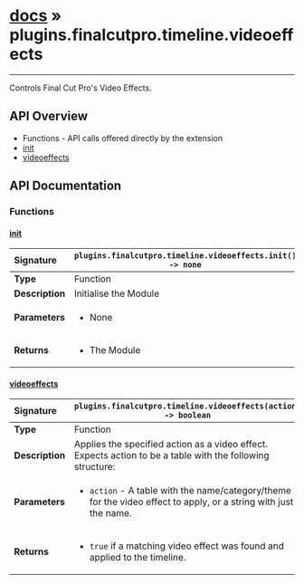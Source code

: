 # [docs](index.md) » plugins.finalcutpro.timeline.videoeffects
---

Controls Final Cut Pro's Video Effects.

## API Overview
* Functions - API calls offered directly by the extension
 * [init](#init)
 * [videoeffects](#videoeffects)

## API Documentation

### Functions

#### [init](#init)
| <span style="float: left;">**Signature**</span> | <span style="float: left;">`plugins.finalcutpro.timeline.videoeffects.init() -> none` </span>                                                          |
| -----------------------------------------------------|---------------------------------------------------------------------------------------------------------|
| **Type**                                             | Function                                                                                         |
| **Description**                                      | Initialise the Module                                                                                         |
| **Parameters**                                       | <ul><li>None</li></ul>   |
| **Returns**                                          | <ul><li>The Module</li></ul>            |

#### [videoeffects](#videoeffects)
| <span style="float: left;">**Signature**</span> | <span style="float: left;">`plugins.finalcutpro.timeline.videoeffects(action) -> boolean` </span>                                                          |
| -----------------------------------------------------|---------------------------------------------------------------------------------------------------------|
| **Type**                                             | Function                                                                                         |
| **Description**                                      | Applies the specified action as a video effect. Expects action to be a table with the following structure:                                                                                         |
| **Parameters**                                       | <ul><li><code>action</code>     - A table with the name/category/theme for the video effect to apply, or a string with just the name.</li></ul>   |
| **Returns**                                          | <ul><li><code>true</code> if a matching video effect was found and applied to the timeline.</li></ul>            |

